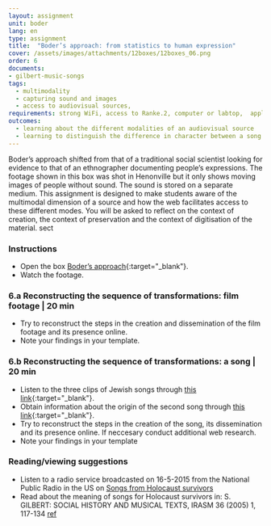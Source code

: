 ```yaml
---
layout: assignment
unit: boder
lang: en
type: assignment
title:  "Boder’s approach: from statistics to human expression"
cover: /assets/images/attachments/12boxes/12boxes_06.png
order: 6
documents:
- gilbert-music-songs
tags: 
  - multimodality
  - capturing sound and images
  - access to audiovisual sources,
requirements: strong WiFi, access to Ranke.2, computer or labtop,  application on labtop or computer to view video
outcomes:
  - learning about the different modalities of an audiovisual source
  - learning to distinguish the difference in character between a song as a historical source and film footage.
---
```


Boder’s approach shifted from that of a traditional social scientist looking for evidence to that of an ethnographer documenting people’s expressions. The footage shown in this box was shot in Henonville but it only shows moving images of people without sound. The sound is stored on a separate medium. This assignment is designed to make students aware of the multimodal dimension of a source and how the web facilitates access to these different modes. You will be asked to reflect on the context of creation, the context of preservation and the context of digitisation of the material. 
sect

<!-- more -->

<!-- briefing-student -->

### Instructions
<!-- section-contents -->

- Open the box [Boder’s approach](https://allthingsmoving.com/DB_interactive_2018_07_03/#Intro){:target="_blank"}.
- Watch the footage.

<!-- section -->

### 6.a  Reconstructing the sequence of transformations: film footage | 20 min
<!-- section-contents -->

- Try to reconstruct the steps in the creation and dissemination of the film footage and its presence online.
- Note your findings in your template.

<!-- section -->

### 6.b  Reconstructing the sequence of transformations: a song | 20 min
<!-- section-contents -->

- Listen to the three clips of Jewish songs through [this link](https://centerhistorypsychology.wordpress.com/2016/09/02/dr-boder-and-the-missing-songs/){:target="_blank"}. 
- Obtain information about the origin of the second song through [this link](https://www.youtube.com/watch?v=LCvwnJl7_uE&list=PLA4EC2A2CA8B51BC9&index=1){:target="_blank"}.
- Try to reconstruct the steps in the creation of the song, its dissemination and its presence online. If neccesary conduct additional web research. 
- Note your findings in your template   

<!-- section -->

### Reading/viewing  suggestions
<!-- section-contents -->

- Listen to a radio service broadcasted on 16-5-2015 from the National Public Radio in the US on [Songs from Holocaust survivors](https://www.npr.org/2015/05/16/406967291/1-000-songs-from-holocaust-survivors-archived?t=1530721766077&t=1539629898605) 
- Read about the meaning of songs for Holocaust survivors in: S. GILBERT: SOCIAL HISTORY AND MUSICAL TEXTS, IRASM 36 (2005) 1, 117-134 [ref](gilbert-music-songs) 
  
<!-- briefing-teacher -->
